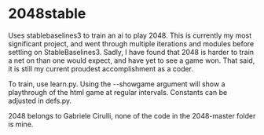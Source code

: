 # 2048stable
Uses stablebaselines3 to train an ai to play 2048. 
This is currently my most significant project, and went through multiple iterations and modules before settling on StableBaselines3.
Sadly, I have found that 2048 is harder to train a net on than one would expect, and have yet to see a game won.
That said, it is still my current proudest accomplishment as a coder.

To train, use learn.py. Using the --showgame argument will show a playthrough of the html game at regular intervals. 
Constants can be adjusted in defs.py.

2048 belongs to Gabriele Cirulli, none of the code in the 2048-master folder is mine. 
